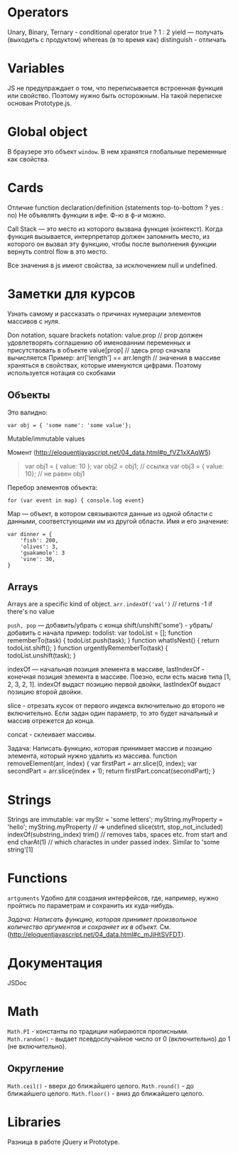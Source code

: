 # Operators
Unary,
Binary,
Ternary - conditional operator true ? 1 : 2
yield — получать (выходить с продуктом)
whereas (в то время как)
distinguish - отличать

# Variables
JS не предупраждает о том, что переписывается встроенная функция или свойство. Поэтому нужно быть осторожным. На такой переписке основан Prototype.js.

# Global object
В браузере это объект `window`. В нем хранятся глобальные переменные как свойства.

# Cards
Отличие function declaration/definition (statements top-to-bottom ? yes : no)
Не объявлять функции в ифе. Ф-ю в ф-и можно.

Call Stack — это место из которого вызвана функция (контекст). Когда функция вызывается, интерпретатор должен запомнить место, из которого
			 он вызвал эту функцию, чтобы после выполнения функции вернуть control flow в это место.

Все значения в js имеют свойства, за исключением null и undefined.

# Заметки для курсов
Узнать самому и рассказать о причинах нумерации элементов массивов с нуля.

Don notation, square brackets notation:
	value.prop // prop должен удовлетворять соглашению об именованнии переменных и присутствовать в объекте
	value[prop] // здесь prop сначала вычисляется
	Пример: arr['length'] == arr.length // значения в массиве храняться в свойствах, которые именуются цифрами. Поэтому используется нотация со скобками

## Объекты
Это валидно:

    var obj = { 'some name': 'some value'};

Mutable/immutable values
  
Момент (http://eloquentjavascript.net/04_data.html#p_fVZ1xXAqW5)

> var obj1 = { value: 10 };
> var obj2 = obj1; // ссылка
> var obj3 = { value: 10}; // не равен obj1
> 

Перебор элементов объекта:

    for (var event in map) { console.log event}

Map — объект, в котором связываются данные из одной области с данными, соответстующими им из другой области. Имя и его значение:

    var dinner = {
        'fish': 200,
        'olives': 3,
        'guakamole': 3
        'vine': 30,
    }


## Arrays
Arrays are a specific kind of object.
`arr.indexOf('val')` // returns -1 if there's no value

`push, pop` — добавить/убрать с конца
shift/unshift('some') - убрать/добавить с начала
пример: todolist:
var todoList = [];
function rememberTo(task) {
  todoList.push(task);
}
function whatIsNext() {
  return todoList.shift();
}
function urgentlyRememberTo(task) {
  todoList.unshift(task);
}

indexOf — начальная позиция элемента в массиве, lastIndexOf - конечная позиция элемента в массиве. Поезно, если есть масив типа [1, 2, 3, 2, 1]. indexOf выдаст позицию первой двойки, lastIndexOf выдаст позицию второй двойки.

slice - отрезать кусок от первого индекса включительно до второго не включительно. Если задан один параметр, то это будет начальный и массив отрежется до конца.

concat - склеивает массивы.

Задача: Написать функцию, которая принимает массив и позицию элемента, который нужно удалить из массива.
function removeElement(arr, index) {
	var firstPart = arr.slice(0, index);
	var secondPart = arr.slice(index + 1);
	return firstPart.concat(secondPart);
}


# Strings
Strings are immutable: var myStr = 'some letters'; myString.myProperty = 'hello'; myString.myProperty // => undefined
slice(strt, stop_not_included)
indexOf(substring_index)
trim() // removes tabs, spaces etc. from start and end
charAt(1) // which charactes in under passed index. Similar to 'some string'[1]


# Functions
`artguments` 
Удобно для создания интерфейсов, где, например, нужно пройтись по параметрам и сохранить их куда-нибудь.

_Задача: Написать функцию, которая принимет произвольное количество аргументов и сохраняет их в объект._ См. (http://eloquentjavascript.net/04_data.html#c_mJiHtSVFDT).


# Документация
JSDoc


# Math
`Math.PI` - константы по традиции набираются прописными.
`Math.random()` - выдает псевдослучайное число от 0 (включительно) до 1 (не включительно).
## Округление
`Math.ceil()` - вверх до ближайшего целого.
`Math.round()` - до ближайшего целого.
`Math.floor()` - вниз  до ближайшего целого.

# Libraries
Разница в работе jQuery и Prototype.




